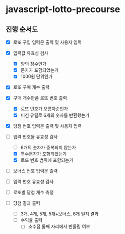 # javascript-lotto-precourse

## 진행 순서도

- [x] 로또 구입 입력문 출력 및 사용자 입력
- [x] 입력값 유효성 검사

  - [x] 양의 정수인가
  - [x] 문자가 포함되었는가
  - [x] 1000원 단위인가

- [x] 로또 구매 개수 출력
- [x] 구매 개수만큼 로또 번호 출력

  - [x] 로또 번호가 오름차순인가
  - [x] 미션 유틸로 6개의 숫자를 반환했는가

- [x] 당첨 번호 입력문 출력 및 사용자 입력
- [ ] 입력 번호들 유효성 검사
  - [ ] 6개의 숫자가 중복되지 않는가
  - [x] 특수문자가 포함되었는가
  - [x] 로또 번호 범위에 포함되는가
- [ ] 보너스 번호 입력문 출력
- [ ] 입력 번호 유효성 검사
- [ ] 로또별 당첨 개수 측정
- [ ] 당첨 결과 출력
  - [ ] 3개, 4개, 5개, 5개+보너스, 6개 일치 결과
  - [ ] 수익률 출력
    - [ ] 소수점 둘째 자리에서 반올림 여부

